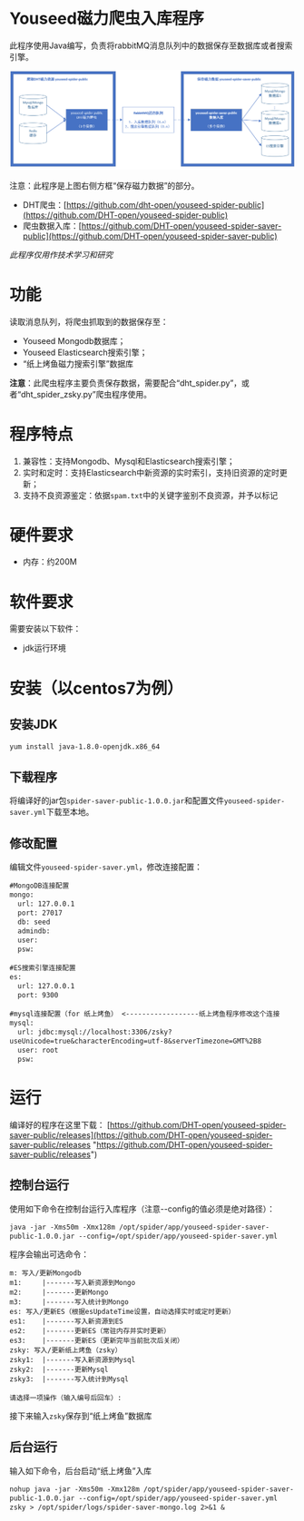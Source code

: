 # Youseed磁力爬虫入库程序 #

此程序使用Java编写，负责将rabbitMQ消息队列中的数据保存至数据库或者搜索引擎。

![](img/work.png)

注意：此程序是上图右侧方框“保存磁力数据”的部分。

- DHT爬虫：[https://github.com/dht-open/youseed-spider-public](https://github.com/DHT-open/youseed-spider-public)
- 爬虫数据入库：[https://github.com/DHT-open/youseed-spider-saver-public](https://github.com/DHT-open/youseed-spider-saver-public)

*此程序仅用作技术学习和研究*

# 功能 #

读取消息队列，将爬虫抓取到的数据保存至：

- Youseed Mongodb数据库；
- Youseed Elasticsearch搜索引擎；
- “纸上烤鱼磁力搜索引擎”数据库


**注意**：此爬虫程序主要负责保存数据，需要配合“dht_spider.py”，或者“dht_spider_zsky.py”爬虫程序使用。

# 程序特点 #

1. 兼容性：支持Mongodb、Mysql和Elasticsearch搜索引擎；
2. 实时和定时：支持Elasticsearch中新资源的实时索引，支持旧资源的定时更新；
3. 支持不良资源鉴定：依据`spam.txt`中的关键字鉴别不良资源，并予以标记


# 硬件要求 #

- 内存：约200M

# 软件要求 #

需要安装以下软件：

- jdk运行环境

# 安装（以centos7为例） #

## 安装JDK ##

    yum install java-1.8.0-openjdk.x86_64

## 下载程序 ##

将编译好的jar包`spider-saver-public-1.0.0.jar`和配置文件`youseed-spider-saver.yml`下载至本地。

## 修改配置 ##

编辑文件`youseed-spider-saver.yml`，修改连接配置：

    #MongoDB连接配置
    mongo: 
      url: 127.0.0.1
      port: 27017
      db: seed
      admindb: 
      user: 
      psw: 
    
    #ES搜索引擎连接配置 
    es:
      url: 127.0.0.1
      port: 9300
    
    #mysql连接配置（for 纸上烤鱼） <------------------纸上烤鱼程序修改这个连接
    mysql:
      url: jdbc:mysql://localhost:3306/zsky?useUnicode=true&characterEncoding=utf-8&serverTimezone=GMT%2B8
      user: root
      psw: 


# 运行 #

编译好的程序在这里下载：
[https://github.com/DHT-open/youseed-spider-saver-public/releases](https://github.com/DHT-open/youseed-spider-saver-public/releases "https://github.com/DHT-open/youseed-spider-saver-public/releases")

## 控制台运行 ##
使用如下命令在控制台运行入库程序（注意--config的值必须是绝对路径）：

    java -jar -Xms50m -Xmx128m /opt/spider/app/youseed-spider-saver-public-1.0.0.jar --config=/opt/spider/app/youseed-spider-saver.yml

程序会输出可选命令：
    
    m: 写入/更新Mongodb
    m1: 	|-------写入新资源到Mongo
    m2: 	|-------更新Mongo
    m3: 	|-------写入统计到Mongo
    es: 写入/更新ES（根据esUpdateTime设置，自动选择实时或定时更新）
    es1: 	|-------写入新资源到ES
    es2: 	|-------更新ES（常驻内存并实时更新）
    es3: 	|-------更新ES（更新完毕当前批次后关闭）
    zsky: 写入/更新纸上烤鱼（zsky）
    zsky1: 	|-------写入新资源到Mysql
    zsky2: 	|-------更新Mysql
    zsky3: 	|-------写入统计到Mysql
    
    请选择一项操作（输入编号后回车）:
    
接下来输入`zsky`保存到“纸上烤鱼”数据库

## 后台运行 ##
输入如下命令，后台启动“纸上烤鱼”入库

    nohup java -jar -Xms50m -Xmx128m /opt/spider/app/youseed-spider-saver-public-1.0.0.jar --config=/opt/spider/app/youseed-spider-saver.yml zsky > /opt/spider/logs/spider-saver-mongo.log 2>&1 &

